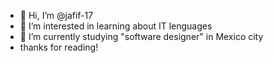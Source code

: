 - 👋 Hi, I’m @jafif-17
- 👀 I’m interested in learning about IT lenguages 
- 🌱 I’m currently studying "software designer" in Mexico city
- thanks for reading!


<!---
jafif-17/jafif-17 is a ✨ special ✨ repository because its `README.md` (this file) appears on your GitHub profile.
You can click the Preview link to take a look at your changes.
--->
